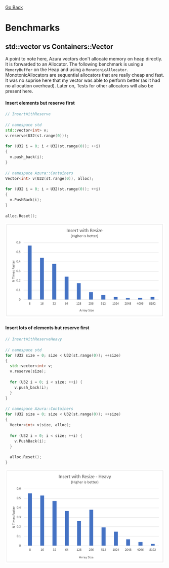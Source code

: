 [Go Back](README.md)

Benchmarks
=================

## std::vector<T> vs Containers::Vector<T>

A point to note here, Azura vectors don't allocate memory on heap directly. It is forwarded to an Allocator. The following benchmark is using a `MemoryBuffer` on the Heap and using a `MonotonicAllocator`. MonotonicAllocators are sequential allocators that are really cheap and fast. It was no suprise here that my vector was able to perform better (as it had no allocation overhead). Later on, Tests for other allocators will also be present here.


#### Insert elements but reserve first

```cpp
// InsertWithReserve

// namespace std
std::vector<int> v;
v.reserve(U32(st.range(0)));

for (U32 i = 0; i < U32(st.range(0)); ++i)
{
  v.push_back(i);
}

// namespace Azura::Containers
Vector<int> v(U32(st.range(0)), alloc);

for (U32 i = 0; i < U32(st.range(0)); ++i)
{
  v.PushBack(i);
}

alloc.Reset();
```

![](Docs/Images/InsertWithResize.PNG)

#### Insert lots of elements but reserve first

```cpp
// InsertWithReserveHeavy

// namespace std
for (U32 size = 0; size < U32(st.range(0)); ++size)
{
  std::vector<int> v;
  v.reserve(size);

  for (U32 i = 0; i < size; ++i) {
    v.push_back(i);
  }
}

// namespace Azura::Containers
for (U32 size = 0; size < U32(st.range(0)); ++size)
{
  Vector<int> v(size, alloc);

  for (U32 i = 0; i < size; ++i) {
    v.PushBack(i);
  }

  alloc.Reset();
}
```

![](Docs/Images/InsertWithResizeHeavy.PNG)